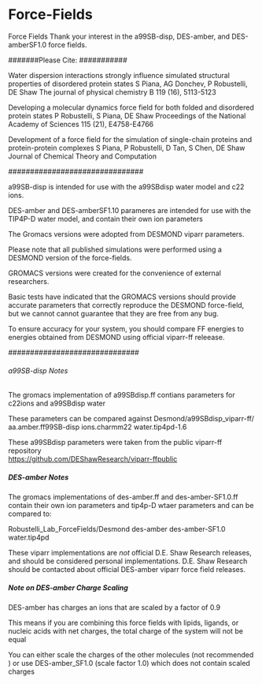 # Force-Fields
Force Fields
Thank your interest in the a99SB-disp, DES-amber, and DES-amberSF1.0 force fields.

#######Please Cite: ###########

Water dispersion interactions strongly influence simulated structural properties of disordered protein states
S Piana, AG Donchev, P Robustelli, DE Shaw
The journal of physical chemistry B 119 (16), 5113-5123

Developing a molecular dynamics force field for both folded and disordered protein states
P Robustelli, S Piana, DE Shaw
Proceedings of the National Academy of Sciences 115 (21), E4758-E4766

Development of a force field for the simulation of single-chain proteins and protein-protein complexes
S Piana, P Robustelli, D Tan, S Chen, DE Shaw
Journal of Chemical Theory and Computation

###############################

a99SB-disp is intended for use with the a99SBdisp water model and c22 ions.

DES-amber and DES-amberSF1.10 parameres are intended for use with the TIP4P-D water model, and contain their own ion parameters

The Gromacs versions were adopted from DESMOND viparr parameters.

Please note that all published simulations were performed using a DESMOND version of the force-fields.   

GROMACS versions were created for the convenience of external researchers.  

Basic tests have indicated that the GROMACS versions should provide accurate parameters that correctly reproduce the DESMOND force-field, but we cannot cannot guarantee that they are free from any bug.  

To ensure accuracy for your system, you should compare FF energies to energies obtained from DESMOND using official viparr-ff releease.

##############################

######  a99SB-disp Notes #####
The gromacs implementation of a99SBdisp.ff contians parameters for c22ions and a99SBdisp water

These parameters can be compared against
Desmond/a99SBdisp_viparr-ff/
aa.amber.ff99SB-disp  ions.charmm22  water.tip4pd-1.6

These a99SBdisp parameters were taken from the public viparr-ff repository  
https://github.com/DEShawResearch/viparr-ffpublic

##### DES-amber Notes   ######
The gromacs implementations of des-amber.ff and des-amber-SF1.0.ff contain their own ion parameters and tip4p-D wtaer parameters and can be compared to:

Robustelli_Lab_ForceFields/Desmond
des-amber  des-amber-SF1.0  water.tip4pd

These viparr implementations are *not* official D.E. Shaw Research releases, and should be considered personal implementations.  D.E. Shaw Research should be contacted about official DES-amber viparr force field releases.

##### Note on DES-amber Charge Scaling ######

DES-amber has charges an ions that are scaled by a factor of 0.9       

This means if you are combining this force fields with lipids, ligands, or nucleic acids
with net  charges, the total charge of the system will not be equal 

You can either scale the charges of the other molecules (not recommended )
or use DES-amber_SF1.0 (scale factor 1.0) which does not contain scaled charges        

